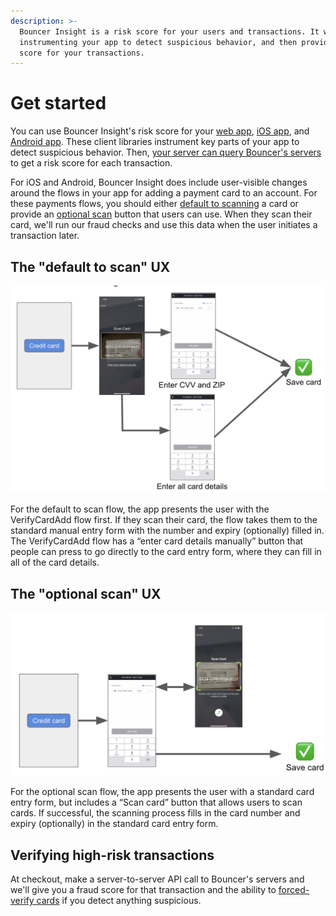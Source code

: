 ```yaml
---
description: >-
  Bouncer Insight is a risk score for your users and transactions. It works by
  instrumenting your app to detect suspicious behavior, and then provides a risk
  score for your transactions.
---
```


# Get started

You can use Bouncer Insight's risk score for your [web app](javascript-beacon.md), [iOS app](ios-integration-guide.md), and [Android app](android-integration-guide.md). These client libraries instrument key parts of your app to detect suspicious behavior. Then, [your server can query Bouncer's servers](server-integration-guide.md) to get a risk score for each transaction.

For iOS and Android, Bouncer Insight does include user-visible changes around the flows in your app for adding a payment card to an account. For these payments flows, you should either [default to scanning](get-started.md#the-default-to-scan-ux) a card or provide an [optional scan](get-started.md#the-optional-scan-ux) button that users can use. When they scan their card, we'll run our fraud checks and use this data when the user initiates a transaction later.

## The "default to scan" UX

![](../.gitbook/assets/image%20%282%29.png)

For the default to scan flow, the app presents the user with the VerifyCardAdd flow first. If they scan their card, the flow takes them to the standard manual entry form with the number and expiry \(optionally\) filled in. The VerifyCardAdd flow has a “enter card details manually” button that people can press to go directly to the card entry form, where they can fill in all of the card details.

## The "optional scan" UX

![](../.gitbook/assets/image%20%284%29.png)

For the optional scan flow, the app presents the user with a standard card entry form, but includes a “Scan card” button that allows users to scan cards. If successful, the scanning process fills in the card number and expiry \(optionally\) in the standard card entry form.

## Verifying high-risk transactions

At checkout, make a server-to-server API call to Bouncer's servers and we'll give you a fraud score for that transaction and the ability to [forced-verify cards](../bouncer-scan/verifying-high-risk-cards/) if you detect anything suspicious.

